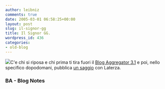 ```yaml
---
author: leibniz
comments: true
date: 2005-03-01 06:58:25+00:00
layout: post
slug: il-signor-gg
title: Il Signor GG.
wordpress_id: 436
categories:
- old-blog
---
```


![](http://www.bookcafe.net/blog/bgeneration.jpg)C'e chi si riposa e chi prima ti tira fuori il [Blog Aggregator 3.1](http://www.bookcafe.net/blog/filter/noone.cfm) e poi, nello specifico dopodomani, pubblica [un saggio](http://www.bookcafe.net/blog/archivio.cfm?categoria=Blog%20Generation) con Laterza.




### BA - Blog Notes

  

  


